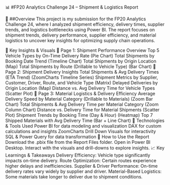 📊 #FP20 Analytics Challenge 24 – Shipment & Logistics Report

🚛 ##Overview
This project is my submission for the FP20 Analytics Challenge 24, where I analyzed shipment efficiency, delivery times, supplier trends, and logistics bottlenecks using Power BI. The report focuses on shipment trends, delivery performance, supplier efficiency, and material logistics to uncover key insights for optimizing supply chain operations.

📌 Key Insights & Visuals
📍 Page 1: Shipment Performance Overview
Top 5 Vehicle Types by On-Time Delivery Rate (Pie Chart)
Total Shipments by Booking Date Trend (Timeline Chart)
Total Shipments by Origin Location (Map)
Total Shipments by Route (Drillable to Vehicle Type) (Bar Chart)
📍 Page 2: Shipment Delivery Insights
Total Shipments & Avg Delivery Times (ETA Trend) (ZoomCharts Timeline Series)
Shipment Metrics by Supplier, Customer, Driver, Route, and Vehicle Type (Matrix)
Delayed Deliveries by Origin Location (Map)
Distance vs. Avg Delivery Time for Vehicle Types (Scatter Plot)
📍 Page 3: Material Logistics & Delivery Efficiency
Average Delivery Speed by Material Category (Drillable to Materials) (Zoom Bar Chart)
Total Shipments & Avg Delivery Time per Material Category (Zoom Column Chart)
Distance vs. Delivery Time for Material Shipments (Scatter Plot)
Shipment Trends by Booking Time (Day & Hour) (Heatmap)
Top 7 Shipped Materials with Avg Delivery Time (Bar + Line Chart)
🔧 Technologies & Tools Used
Power BI for data modeling and visualization
DAX for custom calculations and insights
ZoomCharts Drill Down Visuals for interactivity
SQL & Power Query for data transformation
🚀 How to Use the Report
Download the .pbix file from the Report Files folder.
Open in Power BI Desktop.
Interact with the visuals and drill-downs to explore insights.
📈 Key Learnings & Takeaways
Delivery Efficiency: Vehicle type significantly impacts on-time delivery.
Route Optimization: Certain routes experience higher delays and inefficiencies.
Supplier & Driver Performance: On-time delivery rates vary widely by supplier and driver.
Material-Based Logistics: Some materials take longer to deliver due to shipment conditions.
